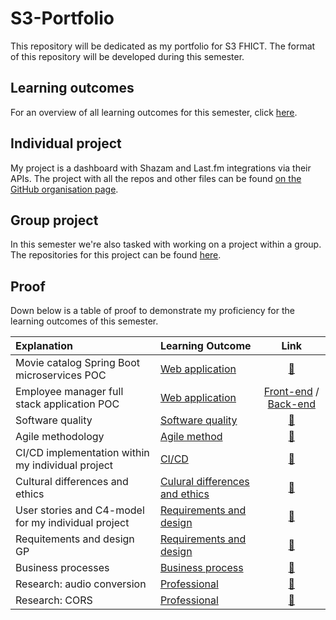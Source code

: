 # S3-Portfolio
This repository will be dedicated as my portfolio for S3 FHICT. The format of this repository will be developed during this semester.

## Learning outcomes
For an overview of all learning outcomes for this semester, click [here](./docs/learning-outcomes.md).

## Individual project
My project is a dashboard with Shazam and Last.fm integrations via their APIs. The project with all the repos and other files can be found [on the GitHub organisation page](https://github.com/IPS3-Shazzboard).

## Group project
In this semester we're also tasked with working on a project within a group. The repositories for this project can be found [here](https://github.com/Modus-1).

## Proof
Down below is a table of proof to demonstrate my proficiency for the learning outcomes of this semester.

| Explanation | Learning Outcome | Link |
|:------------|:-----------------|:----:|
| Movie catalog Spring Boot microservices POC | [Web application](docs/learning-outcomes.md#1-web-application) | [🔗](https://github.com/rmzhen/PoC_MovieCatalog)
| Employee manager full stack application POC | [Web application](docs/learning-outcomes.md#1-web-application) | [Front-end](https://github.com/rmzhen/PoC_EmployeeManagerFE) / [Back-end](https://github.com/rmzhen/PoC_EmployeeManager)
| Software quality | [Software quality](docs/learning-outcomes.md#2-software-quality) | [🔗](./proof/software-quality.md)
| Agile methodology | [Agile method](docs/learning-outcomes.md#3-agile-method) | [🔗](./proof/agile-methodology.md)
| CI/CD implementation within my individual project | [CI/CD](docs/learning-outcomes.md#4-cicd) | [🔗](./proof/cicd.md)
| Cultural differences and ethics | [Culural differences and ethics](docs/learning-outcomes.md#5-cultural-differences-and-ethics) | [🔗](./proof/cultural-differences-and-ethics.md)
| User stories and C4-model for my individual project | [Requirements and design](docs/learning-outcomes.md#6-requirements-and-design) | [🔗](./proof/user-stories&c4-models.md)
| Requitements and design GP | [Requirements and design](docs/learning-outcomes.md#6-requirements-and-design) | [🔗](./proof/requirements-and-design-gp.md)
| Business processes | [Business process](docs/learning-outcomes.md#7-business-process) | [🔗](./proof/business-processes.md)
| Research: audio conversion | [Professional](docs/learning-outcomes.md#8-professional) | [🔗](./proof/research-audio-file-conversion.md)
| Research: CORS | [Professional](docs/learning-outcomes.md#8-professional) | [🔗](./proof/research-cors.md)
